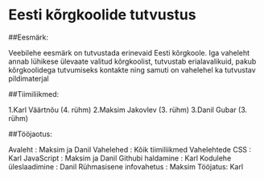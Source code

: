 # Eesti kõrgkoolide tutvustus

##Eesmärk:

Veebilehe eesmärk on tutvustada erinevaid Eesti kõrgkoole. Iga vaheleht annab lühikese ülevaate valitud kõrgkoolist, tutvustab erialavalikuid, pakub kõrgkoolidega tutvumiseks kontakte ning samuti on vahelehel ka tutvustav pildimaterjal

##Tiimiliikmed:

1.Karl Väärtnõu (4. rühm)
2.Maksim Jakovlev (3. rühm)
3.Danil Gubar (3. rühm)

##Tööjaotus:

Avaleht : Maksim ja Danil
Vahelehed : Kõik tiimiliikmed
Vahelehtede CSS : Karl 
JavaScript : Maksim ja Danil
Githubi haldamine : Karl 
Kodulehe üleslaadimine : Danil
Rühmasisene infovahetus : Maksim
Tööjatus: Karl
